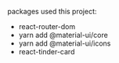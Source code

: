 packages used this project:

- react-router-dom
- yarn add @material-ui/core
- yarn add @material-ui/icons
- react-tinder-card
